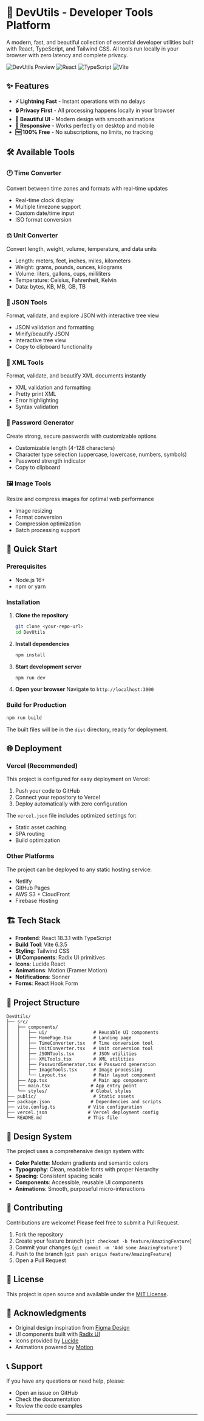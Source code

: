 
# 🚀 DevUtils - Developer Tools Platform

A modern, fast, and beautiful collection of essential developer utilities built with React, TypeScript, and Tailwind CSS. All tools run locally in your browser with zero latency and complete privacy.

![DevUtils Preview](https://img.shields.io/badge/Status-Live-brightgreen)
![React](https://img.shields.io/badge/React-18.3.1-blue)
![TypeScript](https://img.shields.io/badge/TypeScript-Latest-blue)
![Vite](https://img.shields.io/badge/Vite-6.3.5-purple)

## ✨ Features

- **⚡ Lightning Fast** - Instant operations with no delays
- **🔒 Privacy First** - All processing happens locally in your browser
- **🎨 Beautiful UI** - Modern design with smooth animations
- **📱 Responsive** - Works perfectly on desktop and mobile
- **🆓 100% Free** - No subscriptions, no limits, no tracking

## 🛠️ Available Tools

### 🕐 Time Converter
Convert between time zones and formats with real-time updates
- Real-time clock display
- Multiple timezone support
- Custom date/time input
- ISO format conversion

### ⚖️ Unit Converter
Convert length, weight, volume, temperature, and data units
- Length: meters, feet, inches, miles, kilometers
- Weight: grams, pounds, ounces, kilograms
- Volume: liters, gallons, cups, milliliters
- Temperature: Celsius, Fahrenheit, Kelvin
- Data: bytes, KB, MB, GB, TB

### 📄 JSON Tools
Format, validate, and explore JSON with interactive tree view
- JSON validation and formatting
- Minify/beautify JSON
- Interactive tree view
- Copy to clipboard functionality

### 📝 XML Tools
Format, validate, and beautify XML documents instantly
- XML validation and formatting
- Pretty print XML
- Error highlighting
- Syntax validation

### 🔐 Password Generator
Create strong, secure passwords with customizable options
- Customizable length (4-128 characters)
- Character type selection (uppercase, lowercase, numbers, symbols)
- Password strength indicator
- Copy to clipboard

### 🖼️ Image Tools
Resize and compress images for optimal web performance
- Image resizing
- Format conversion
- Compression optimization
- Batch processing support

## 🚀 Quick Start

### Prerequisites
- Node.js 16+ 
- npm or yarn

### Installation

1. **Clone the repository**
   ```bash
   git clone <your-repo-url>
   cd DevUtils
   ```

2. **Install dependencies**
   ```bash
   npm install
   ```

3. **Start development server**
   ```bash
   npm run dev
   ```

4. **Open your browser**
   Navigate to `http://localhost:3000`

### Build for Production

```bash
npm run build
```

The built files will be in the `dist` directory, ready for deployment.

## 🌐 Deployment

### Vercel (Recommended)
This project is configured for easy deployment on Vercel:

1. Push your code to GitHub
2. Connect your repository to Vercel
3. Deploy automatically with zero configuration

The `vercel.json` file includes optimized settings for:
- Static asset caching
- SPA routing
- Build optimization

### Other Platforms
The project can be deployed to any static hosting service:
- Netlify
- GitHub Pages
- AWS S3 + CloudFront
- Firebase Hosting

## 🏗️ Tech Stack

- **Frontend**: React 18.3.1 with TypeScript
- **Build Tool**: Vite 6.3.5
- **Styling**: Tailwind CSS
- **UI Components**: Radix UI primitives
- **Icons**: Lucide React
- **Animations**: Motion (Framer Motion)
- **Notifications**: Sonner
- **Forms**: React Hook Form

## 📁 Project Structure

```
DevUtils/
├── src/
│   ├── components/
│   │   ├── ui/                 # Reusable UI components
│   │   ├── HomePage.tsx        # Landing page
│   │   ├── TimeConverter.tsx   # Time conversion tool
│   │   ├── UnitConverter.tsx   # Unit conversion tool
│   │   ├── JSONTools.tsx       # JSON utilities
│   │   ├── XMLTools.tsx        # XML utilities
│   │   ├── PasswordGenerator.tsx # Password generation
│   │   ├── ImageTools.tsx      # Image processing
│   │   └── Layout.tsx          # Main layout component
│   ├── App.tsx                 # Main app component
│   ├── main.tsx               # App entry point
│   └── styles/                # Global styles
├── public/                     # Static assets
├── package.json               # Dependencies and scripts
├── vite.config.ts            # Vite configuration
├── vercel.json               # Vercel deployment config
└── README.md                 # This file
```

## 🎨 Design System

The project uses a comprehensive design system with:
- **Color Palette**: Modern gradients and semantic colors
- **Typography**: Clean, readable fonts with proper hierarchy
- **Spacing**: Consistent spacing scale
- **Components**: Accessible, reusable UI components
- **Animations**: Smooth, purposeful micro-interactions

## 🤝 Contributing

Contributions are welcome! Please feel free to submit a Pull Request.

1. Fork the repository
2. Create your feature branch (`git checkout -b feature/AmazingFeature`)
3. Commit your changes (`git commit -m 'Add some AmazingFeature'`)
4. Push to the branch (`git push origin feature/AmazingFeature`)
5. Open a Pull Request

## 📄 License

This project is open source and available under the [MIT License](LICENSE).

## 🙏 Acknowledgments

- Original design inspiration from [Figma Design](https://www.figma.com/design/1z0hmbNffugiQQKCLWesYL/Utilities-Platform-Overview)
- UI components built with [Radix UI](https://www.radix-ui.com/)
- Icons provided by [Lucide](https://lucide.dev/)
- Animations powered by [Motion](https://motion.dev/)

## 📞 Support

If you have any questions or need help, please:
- Open an issue on GitHub
- Check the documentation
- Review the code examples

---
